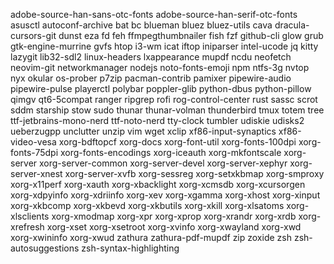 adobe-source-han-sans-otc-fonts
adobe-source-han-serif-otc-fonts
asusctl
autoconf-archive
bat
bc
blueman
bluez
bluez-utils
cava
dracula-cursors-git
dunst
eza
fd
feh
ffmpegthumbnailer
fish
fzf
github-cli
glow
grub
gtk-engine-murrine
gvfs
htop
i3-wm
icat
iftop
iniparser
intel-ucode
jq
kitty
lazygit
lib32-sdl2
linux-headers
lxappearance
mupdf
ncdu
neofetch
neovim-git
networkmanager
nodejs
noto-fonts-emoji
npm
ntfs-3g
nvtop
nyx
okular
os-prober
p7zip
pacman-contrib
pamixer
pipewire-audio
pipewire-pulse
playerctl
polybar
poppler-glib
python-dbus
python-pillow
qimgv
qt6-5compat
ranger
ripgrep
rofi
rog-control-center
rust
sassc
scrot
sddm
starship
stow
sudo
thunar
thunar-volman
thunderbird
tmux
totem
tree
ttf-jetbrains-mono-nerd
ttf-noto-nerd
tty-clock
tumbler
udiskie
udisks2
ueberzugpp
unclutter
unzip
vim
wget
xclip
xf86-input-synaptics
xf86-video-vesa
xorg-bdftopcf
xorg-docs
xorg-font-util
xorg-fonts-100dpi
xorg-fonts-75dpi
xorg-fonts-encodings
xorg-iceauth
xorg-mkfontscale
xorg-server
xorg-server-common
xorg-server-devel
xorg-server-xephyr
xorg-server-xnest
xorg-server-xvfb
xorg-sessreg
xorg-setxkbmap
xorg-smproxy
xorg-x11perf
xorg-xauth
xorg-xbacklight
xorg-xcmsdb
xorg-xcursorgen
xorg-xdpyinfo
xorg-xdriinfo
xorg-xev
xorg-xgamma
xorg-xhost
xorg-xinput
xorg-xkbcomp
xorg-xkbevd
xorg-xkbutils
xorg-xkill
xorg-xlsatoms
xorg-xlsclients
xorg-xmodmap
xorg-xpr
xorg-xprop
xorg-xrandr
xorg-xrdb
xorg-xrefresh
xorg-xset
xorg-xsetroot
xorg-xvinfo
xorg-xwayland
xorg-xwd
xorg-xwininfo
xorg-xwud
zathura
zathura-pdf-mupdf
zip
zoxide
zsh
zsh-autosuggestions
zsh-syntax-highlighting
